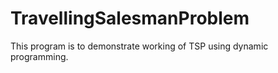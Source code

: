 # TravellingSalesmanProblem
This program is to demonstrate working of TSP using dynamic programming.
